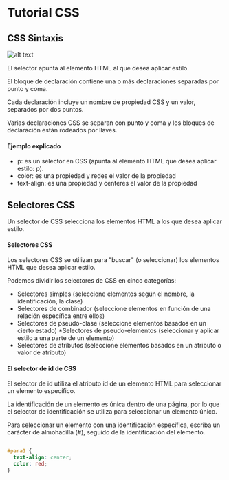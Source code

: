 # Tutorial CSS

## CSS Sintaxis

![alt text](https://www.w3schools.com/css/img_selector.gif)

El selector apunta al elemento HTML al que desea aplicar estilo.

El bloque de declaración contiene una o más declaraciones separadas por punto y coma.

Cada declaración incluye un nombre de propiedad CSS y un valor, separados por dos puntos.

Varias declaraciones CSS se separan con punto y coma y los bloques de declaración están rodeados por llaves.

#### Ejemplo explicado 

* p:  es un selector en CSS (apunta al elemento HTML que desea aplicar estilo: p).
* color: es una propiedad y redes el valor de la propiedad
* text-align: es una propiedad y centeres el valor de la propiedad

## Selectores CSS

Un selector de CSS selecciona los elementos HTML a los que desea aplicar estilo.

#### Selectores CSS

Los selectores CSS se utilizan para "buscar" (o seleccionar) los elementos HTML que desea aplicar estilo.

Podemos dividir los selectores de CSS en cinco categorías:

* Selectores simples (seleccione elementos según el nombre, la identificación, la clase)
* Selectores de combinador (seleccione elementos en función de una relación específica entre ellos)
* Selectores de pseudo-clase (seleccione elementos basados ​​en un cierto estado)
*Selectores de pseudo-elementos (seleccionar y aplicar estilo a una parte de un elemento)
* Selectores de atributos (seleccione elementos basados ​​en un atributo o valor de atributo)

#### El selector de id de CSS

El selector de id utiliza el atributo id de un elemento HTML para seleccionar un elemento específico.

La identificación de un elemento es única dentro de una página, por lo que el selector de identificación se utiliza para seleccionar un elemento único.

Para seleccionar un elemento con una identificación específica, escriba un carácter de almohadilla (#), seguido de la identificación del elemento.

``` CSS

#para1 {
  text-align: center;
  color: red;
}

```